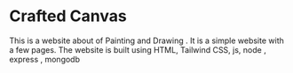 # Crafted Canvas

This is a website about of Painting and Drawing . It is a simple website with a few pages. The website is built using HTML, Tailwind CSS, js, node , express , mongodb
